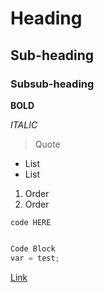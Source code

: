 # Heading

## Sub-heading

### Subsub-heading

**BOLD**

*ITALIC*

> Quote

- List
- List

1. Order
2. Order

`code HERE`

```C#

Code Block
var = test;

```

[Link](https://www.google.com)